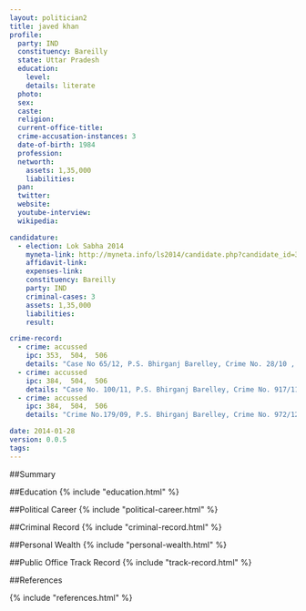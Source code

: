 ```yaml
---
layout: politician2
title: javed khan
profile: 
  party: IND
  constituency: Bareilly
  state: Uttar Pradesh
  education: 
    level: 
    details: literate
  photo: 
  sex: 
  caste: 
  religion: 
  current-office-title: 
  crime-accusation-instances: 3
  date-of-birth: 1984
  profession: 
  networth: 
    assets: 1,35,000
    liabilities: 
  pan: 
  twitter: 
  website: 
  youtube-interview: 
  wikipedia: 

candidature: 
  - election: Lok Sabha 2014
    myneta-link: http://myneta.info/ls2014/candidate.php?candidate_id=3092
    affidavit-link: 
    expenses-link: 
    constituency: Bareilly 
    party: IND
    criminal-cases: 3
    assets: 1,35,000
    liabilities: 
    result:  

crime-record: 
  - crime: accussed
    ipc: 353,  504,  506
    details: "Case No 65/12, P.S. Bhirganj Barelley, Crime No. 28/10 , ACJM-3 Bareilly, Case no.972/12" 
  - crime: accussed
    ipc: 384,  504,  506
    details: "Case No. 100/11, P.S. Bhirganj Barelley, Crime No. 917/11, ACJM-3 Bareilly" 
  - crime: accussed
    ipc: 384,  504,  506
    details: "Crime No.179/09, P.S. Bhirganj Barelley, Crime No. 972/12, ACJM-3 Bareilly" 

date: 2014-01-28
version: 0.0.5
tags: 
---
```

##Summary


##Education
{% include "education.html" %}


##Political Career
{% include "political-career.html" %}


##Criminal Record
{% include "criminal-record.html" %}


##Personal Wealth
{% include "personal-wealth.html" %}


##Public Office Track Record
{% include "track-record.html" %}


##References


{% include "references.html" %}